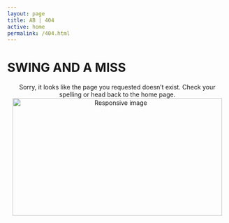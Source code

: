 ```yaml
---
layout: page
title: AB | 404
active: home
permalink: /404.html
---
```


# SWING AND A MISS

<center>
Sorry, it looks like the page you requested doesn’t exist. Check your spelling or head back to the home page.

<br>

<img src="/images/bartolo.gif" width="480" height="269" class="img-responsive" alt="Responsive image">
</center>
